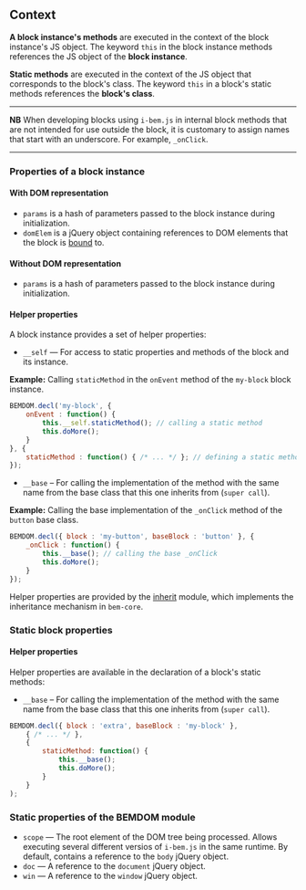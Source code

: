 <a name="context"></a>

Context
-------

**A block instance's methods** are executed in the context of the block instance's JS object. The keyword `this` in the block instance methods references the JS object of the **block instance**.

**Static methods** are executed in the context of the JS object that corresponds to the block's class. The keyword `this` in a block's static methods references the **block's class**.

------------------------------------------------------------------------

**NB** When developing blocks using `i-bem.js` in internal block methods that are not intended for use outside the block, it is customary to assign names that start with an underscore. For example, `_onClick`.

------------------------------------------------------------------------

### Properties of a block instance

#### With DOM representation

-   `params` is a hash of parameters passed to the block instance during initialization.
-   `domElem` is a jQuery object containing references to DOM elements that the block is [bound](./i-bem-js-html-binding.en.md) to.

#### Without DOM representation

-   `params` is a hash of parameters passed to the block instance during initialization.

<a name="spec-fields"></a>

#### Helper properties

A block instance provides a set of helper properties:

-   `__self` — For access to static properties and methods of the block and its instance.

**Example:** Calling `staticMethod` in the `onEvent` method of the `my-block` block instance.

```js
BEMDOM.decl('my-block', {
    onEvent : function() {
        this.__self.staticMethod(); // calling a static method
        this.doMore();
    }
}, {
    staticMethod : function() { /* ... */ }; // defining a static method
});
```

-   `__base` – For calling the implementation of the method with the same name from the base class that this one inherits from (`super call`).

**Example:** Calling the base implementation of the `_onClick` method of the `button` base class.

```js
BEMDOM.decl({ block : 'my-button', baseBlock : 'button' }, {
    _onClick : function() {
        this.__base(); // calling the base _onClick
        this.doMore();
    }
});
```

Helper properties are provided by the [inherit](../../common.blocks/inherit/inherit.en.md) module, which implements the inheritance mechanism in `bem-core`.

### Static block properties

<a name="spec-fields-static"></a>

#### Helper properties

Helper properties are available in the declaration of a block's static methods:

-   `__base` – For calling the implementation of the method with the same name from the base class that this one inherits from (`super call`).

```js
BEMDOM.decl({ block : 'extra', baseBlock : 'my-block' }, 
    { /* ... */ },
    { 
        staticMethod: function() {
            this.__base();
            this.doMore();
        }
    }
);
```

### Static properties of the BEMDOM module

-   `scope` — The root element of the DOM tree being processed. Allows executing several different versios of `i-bem.js` in the same runtime. By default, contains a reference to the `body` jQuery object.
-   `doc` — A reference to the `document` jQuery object.
-   `win` — A reference to the `window` jQuery object.

